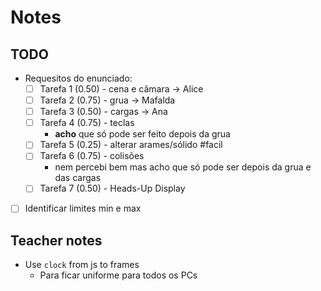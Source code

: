 # Notes

## TODO

- Requesitos do enunciado:
  - [ ] Tarefa 1 (0.50) - cena e câmara -> Alice
  - [ ] Tarefa 2 (0.75) - grua -> Mafalda
  - [ ] Tarefa 3 (0.50) - cargas -> Ana
  - [ ] Tarefa 4 (0.75) - teclas
    - **acho** que só pode ser feito depois da grua
  - [ ] Tarefa 5 (0.25) - alterar arames/sólido #facil
  - [ ] Tarefa 6 (0.75) - colisões
    - nem percebi bem mas acho que só pode ser depois da grua e das cargas
  - [ ] Tarefa 7 (0.50) - Heads-Up Display
- [ ] Identificar limites min e max

## Teacher notes

- Use `clock` from js to frames
  - Para ficar uniforme para todos os PCs